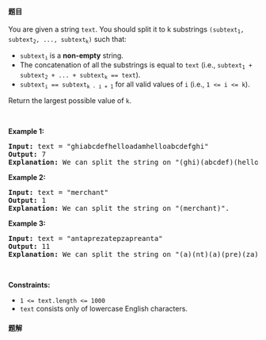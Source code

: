 #### 题目
<p>You are given a string <code>text</code>. You should split it to k substrings <code>(subtext<sub>1</sub>, subtext<sub>2</sub>, ..., subtext<sub>k</sub>)</code> such that:</p>

<ul>
	<li><code>subtext<sub>i</sub></code> is a <strong>non-empty</strong> string.</li>
	<li>The concatenation of all the substrings is equal to <code>text</code> (i.e., <code>subtext<sub>1</sub> + subtext<sub>2</sub> + ... + subtext<sub>k</sub> == text</code>).</li>
	<li><code>subtext<sub>i</sub> == subtext<sub>k - i + 1</sub></code> for all valid values of <code>i</code> (i.e., <code>1 &lt;= i &lt;= k</code>).</li>
</ul>

<p>Return the largest possible value of <code>k</code>.</p>

<p>&nbsp;</p>
<p><strong class="example">Example 1:</strong></p>

<pre>
<strong>Input:</strong> text = &quot;ghiabcdefhelloadamhelloabcdefghi&quot;
<strong>Output:</strong> 7
<strong>Explanation:</strong> We can split the string on &quot;(ghi)(abcdef)(hello)(adam)(hello)(abcdef)(ghi)&quot;.
</pre>

<p><strong class="example">Example 2:</strong></p>

<pre>
<strong>Input:</strong> text = &quot;merchant&quot;
<strong>Output:</strong> 1
<strong>Explanation:</strong> We can split the string on &quot;(merchant)&quot;.
</pre>

<p><strong class="example">Example 3:</strong></p>

<pre>
<strong>Input:</strong> text = &quot;antaprezatepzapreanta&quot;
<strong>Output:</strong> 11
<strong>Explanation:</strong> We can split the string on &quot;(a)(nt)(a)(pre)(za)(tep)(za)(pre)(a)(nt)(a)&quot;.
</pre>

<p>&nbsp;</p>
<p><strong>Constraints:</strong></p>

<ul>
	<li><code>1 &lt;= text.length &lt;= 1000</code></li>
	<li><code>text</code> consists only of lowercase English characters.</li>
</ul>


 #### 题解